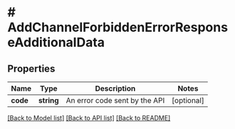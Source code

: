 # # AddChannelForbiddenErrorResponseAdditionalData

## Properties

Name | Type | Description | Notes
------------ | ------------- | ------------- | -------------
**code** | **string** | An error code sent by the API | [optional]

[[Back to Model list]](../../README.md#models) [[Back to API list]](../../README.md#endpoints) [[Back to README]](../../README.md)
